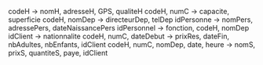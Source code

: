 codeH → nomH, adresseH, GPS, qualiteH
codeH, numC → capacite, superficie
codeH, nomDep → directeurDep, telDep
idPersonne → nomPers, adressePers, dateNaissancePers
idPersonnel → fonction, codeH, nomDep
idClient → nationnalite
codeH, numC, dateDebut → prixRes, dateFin, nbAdultes, nbEnfants, idClient
codeH, numC, nomDep, date, heure → nomS, prixS, quantiteS, paye, idClient